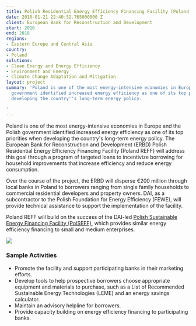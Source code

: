 ```yaml
---
title: Polish Residential Energy Efficiency Financing Facility (Poland REFF)
date: 2016-01-21 22:40:52.765000000 Z
client: European Bank for Reconstruction and Development
start: 2016
end: 2018
regions:
- Eastern Europe and Central Asia
country:
- Poland
solutions:
- Clean Energy and Energy Efficiency
- Environment and Energy
- Climate Change Adaptation and Mitigation
layout: project
summary: 'Poland is one of the most energy-intensive economies in Europe and the Polish
  government identified increased energy efficiency as one of its top priorities when
  developing the country''s long-term energy policy.

'
---
```


Poland is one of the most energy-intensive economies in Europe and the Polish government identified increased energy efficiency as one of its top priorities when developing the country's long-term energy policy. The European Bank for Reconstruction and Development (ERBD) Polish Residential Energy Efficiency Financing Facility (Poland REFF) will address this goal through a program of targeted loans to incentivize borrowing for household improvements that increase efficiency and reduce energy consumption.

Over the course of the project, the ERBD will disperse €200 million through local banks in Poland to borrowers ranging from single family households to commercial residential developers and property owners. DAI, as a subcontractor to the Polish Foundation for Energy Efficiency (FEWE), will provide technical assistance to support the implementation of the facility.

Poland REFF will build on the success of the DAI-led [Polish Sustainable Energy Financing Facility (PolSEFF)][1], which provides similar energy efficiency financing to small and medium enterprises.

![][2]

###  Sample Activities

* Promote the facility and support participating banks in their marketing efforts.
* Develop tools to help prospective borrowers choose appropriate equipment and materials to purchase, such as a List of Recommended Sustainable Energy Technologies (LEME) and an energy savings calculator.
* Maintain an advisory helpline for borrowers.
* Provide capacity building on energy efficiency financing to participating banks.

[1]: /projects/poland-polish-sustainable-energy-financing-facility-polseff
[2]: /assets/images/projects/PolReff.jpg
